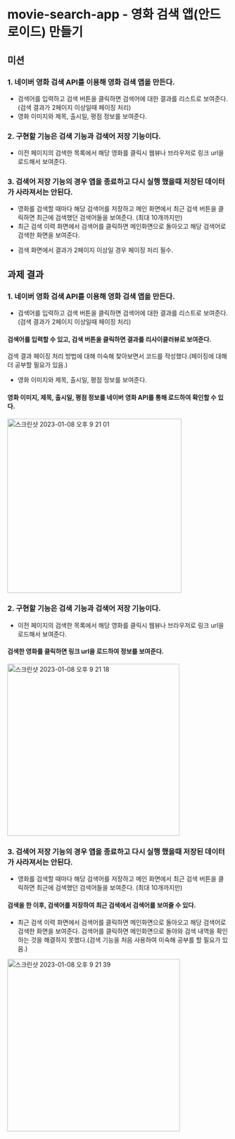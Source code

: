 # movie-search-app - 영화 검색 앱(안드로이드) 만들기



## 미션
### 1. 네이버 영화 검색 API를 이용해 영화 검색 앱을 만든다.
- 검색어를 입력하고 검색 버튼을 클릭하면 검색어에 대한 결과를 리스트로 보여준다.(검색 결과가 2페이지 이상일때 페이징 처리)
- 영화 이미지와 제목, 출시일, 평점 정보를 보여준다.

### 2. 구현할 기능은 검색 기능과 검색어 저장 기능이다.
- 이전 페이지의 검색한 목록에서 해당 영화를 클릭시 웹뷰나 브라우저로 링크 url을 로드해서 보여준다.

### 3. 검색어 저장 기능의 경우 앱을 종료하고 다시 실행 했을때 저장된 데이터가 사라져서는 안된다.
- 영화를 검색할 때마다 해당 검색어를 저장하고 메인 화면에서 최근 검색 버튼을 클릭하면 최근에 검색했던 검색어들을 보여준다. (최대 10개까지만)
- 최근 검색 이력 화면에서 검색어를 클릭하면 메인화면으로 돌아오고 해당 검색어로 검색한 화면을 보여준다.

* 검색 화면에서 결과가 2페이지 이상일 경우 페이징 처리 필수.




## 과제 결과
### 1. 네이버 영화 검색 API를 이용해 영화 검색 앱을 만든다.
- 검색어를 입력하고 검색 버튼을 클릭하면 검색어에 대한 결과를 리스트로 보여준다.(검색 결과가 2페이지 이상일때 페이징 처리)
#### 검색어를 입력할 수 있고, 검색 버튼을 클릭하면 결과를 리사이클러뷰로 보여준다. 
검색 결과 페이징 처리 방법에 대해 미숙해 찾아보면서 코드를 작성했다.(페이징에 대해 더 공부할 필요가 있음.)
- 영화 이미지와 제목, 출시일, 평점 정보를 보여준다.
#### 영화 이미지, 제목, 출시일, 평점 정보를 네이버 영화 API를 통해 로드하여 확인할 수 있다.
<img width="396" alt="스크린샷 2023-01-08 오후 9 21 01" src="https://user-images.githubusercontent.com/67767912/211195745-2249a7ef-8977-4f70-82be-ce35d2e90f8a.png">

### 2. 구현할 기능은 검색 기능과 검색어 저장 기능이다.
- 이전 페이지의 검색한 목록에서 해당 영화를 클릭시 웹뷰나 브라우저로 링크 url을 로드해서 보여준다.
#### 검색한 영화를 클릭하면 링크 url을 로드하여 정보를 보여준다.
<img width="391" alt="스크린샷 2023-01-08 오후 9 21 18" src="https://user-images.githubusercontent.com/67767912/211195766-4ba77c63-cf8d-47ed-9db8-429efd4f1f3e.png">

### 3. 검색어 저장 기능의 경우 앱을 종료하고 다시 실행 했을때 저장된 데이터가 사라져서는 안된다.
- 영화를 검색할 때마다 해당 검색어를 저장하고 메인 화면에서 최근 검색 버튼을 클릭하면 최근에 검색했던 검색어들을 보여준다. (최대 10개까지만)
#### 검색을 한 이후, 검색어를 저장하여 최근 검색에서 검색어를 보여줄 수 있다.
- 최근 검색 이력 화면에서 검색어를 클릭하면 메인화면으로 돌아오고 해당 검색어로 검색한 화면을 보여준다.
검색어를 클릭하면 메인화면으로 돌아와 검색 내역을 확인하는 것을 해결하지 못했다.(검색 기능을 처음 사용하여 미숙해 공부를 할 필요가 있음.)
<img width="392" alt="스크린샷 2023-01-08 오후 9 21 39" src="https://user-images.githubusercontent.com/67767912/211195774-d840b417-90d9-464a-b904-b28da21a0784.png">

